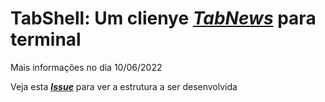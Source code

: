 # TabShell: Um  clienye [***TabNews***](https://tabnews.com.br) para terminal

Mais informações no dia 10/06/2022

Veja esta [***Issue***](https://github.com/Henriquetied472/tabshell-cli/issues/1) para ver a estrutura a ser desenvolvida

